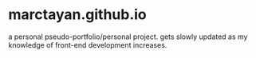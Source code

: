 # marctayan.github.io
 a personal pseudo-portfolio/personal project. gets slowly updated as my knowledge of front-end development increases.
